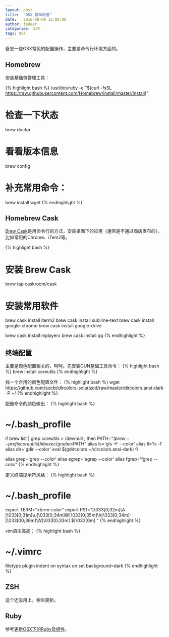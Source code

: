 ```yaml
---
layout: post
title:  "OSX 基础配置"
date:   2016-08-08 12:00:00
author: fadeer
categories: 工作
tags: OSX
---
```


备忘一些OSX常见的配置操作，主要是命令行环境方面的。

Homebrew
----
安装基础包管理工具：

{% highlight bash %}
/usr/bin/ruby -e "$(curl -fsSL https://raw.githubusercontent.com/Homebrew/install/master/install)"

# 检查一下状态
brew doctor
# 看看版本信息
brew config

# 补充常用命令：
brew install wget
{% endhighlight %}

Homebrew Cask
----
[Brew Cask](https://caskroom.github.io/)是用命令行的方式，安装桌面下的应用（通常是不通过商店发布的），比如常用的Chrome、iTem2等。

{% highlight bash %}
# 安装 Brew Cask
brew tap caskroom/cask

# 安装常用软件
brew cask install iterm2
brew cask install sublime-text
brew cask install google-chrome
brew cask install google-drive

brew cask install mplayerx
brew cask install qq
{% endhighlight %}

终端配置
----
主要是颜色配置相关的，呵呵。先安装GUN基础工具命令：
{% highlight bash %}
brew install coreutils
{% endhighlight %}

找一个合用的颜色配置文件：
{% highlight bash %}
wget https://github.com/seebi/dircolors-solarized/raw/master/dircolors.ansi-dark -P ~/
{% endhighlight %}

配置命令的颜色输出：
{% highlight bash %}
# ~/.bash_profile
if brew list | grep coreutils > /dev/null ; then
    PATH="$(brew --prefix coreutils)/libexec/gnubin:$PATH"
    alias ls='gls -F --color'
    alias ll='ls -l'
    alias dir='gdir --color'
    eval $(gdircolors ~/dircolors.ansi-dark)
fi

alias grep='grep --color'
alias egrep='egrep --color'
alias fgrep='fgrep --color'
{% endhighlight %}

定义终端提示符风格：
{% highlight bash %}
# ~/.bash_profile
export TERM="xterm-color"
export PS1="\[\033[0;32m\]\A \[\033[0;31m\]\u\[\033[0;34m\]@\[\033[0;35m\]\h\[\033[0;34m\]:\[\033[00;36m\]\W\[\033[0;33m\] $\[\033[0m\] "
{% endhighlight %}

vim语法高亮：
{% highlight bash %}
# ~/.vimrc
filetype plugin indent on
syntax on
set background=dark
{% endhighlight %}

ZSH
----
这个还没用上，稍后更新。

Ruby
----
参考[更新OSX下的Ruby及组件](https://fadeer.github.io/%E5%B7%A5%E4%BD%9C/2015/07/05/upgrade-ruby-in-osx.html)。


